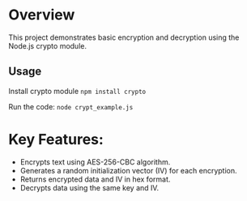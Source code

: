 # Overview
This project demonstrates basic encryption and decryption using the Node.js crypto module.

## Usage
Install crypto module
`npm install crypto`

Run the code:
`node crypt_example.js`

# Key Features:
- Encrypts text using AES-256-CBC algorithm.
- Generates a random initialization vector (IV) for each encryption.
- Returns encrypted data and IV in hex format.
- Decrypts data using the same key and IV.